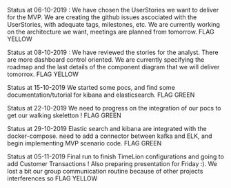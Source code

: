 Status at 06-10-2019 : We have chosen the UserStories we want to deliver for the MVP. We are creating the github issues ascociated with the UserStories, with adequate tags, milestones, etc. We are currently working on the architecture we want, meetings are planned from tomorrow. FLAG YELLOW

Status at 08-10-2019 : We have reviewed the stories for the analyst. There are more dashboard control oriented. We are currently specifying the roadmap and the last details of the component diagram that we will deliver tomorrox. FLAG YELLOW

Status at 15-10-2019 We started some pocs, and find some documentation/tutorial for kibana and elasticsearch. FLAG GREEN

Status at 22-10-2019 We need to progress on the integration of our pocs to get our walking skeletton ! FLAG GREEN

Status at 29-10-2019 Elastic search and kibana are integrated with the docker-compose. need to add a connector between kafka and ELK, and begin implementing MVP scenario code. FLAG GREEN

Status at 05-11-2019 Final run to finish TimeLion configurations and going to add Customer Transactions ! Also preparing presentation for Friday :). We lost a bit our group communication routine because of other projects interferences so FLAG YELLOW
